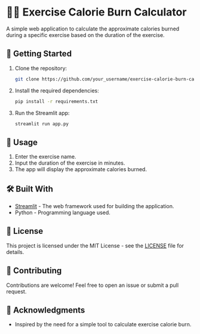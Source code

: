 # 🏋️‍♂️ Exercise Calorie Burn Calculator

A simple web application to calculate the approximate calories burned during a specific exercise based on the duration of the exercise.

## 🚀 Getting Started

1. Clone the repository:

    ```bash
    git clone https://github.com/your_username/exercise-calorie-burn-calculator.git
    ```

2. Install the required dependencies:

    ```bash
    pip install -r requirements.txt
    ```

3. Run the Streamlit app:

    ```bash
    streamlit run app.py
    ```

## 🧮 Usage

1. Enter the exercise name.
2. Input the duration of the exercise in minutes.
3. The app will display the approximate calories burned.

## 🛠️ Built With

- [Streamlit](https://streamlit.io/) - The web framework used for building the application.
- Python - Programming language used.

## 📝 License

This project is licensed under the MIT License - see the [LICENSE](LICENSE) file for details.

## 🤝 Contributing

Contributions are welcome! Feel free to open an issue or submit a pull request.

## 📄 Acknowledgments

- Inspired by the need for a simple tool to calculate exercise calorie burn.

